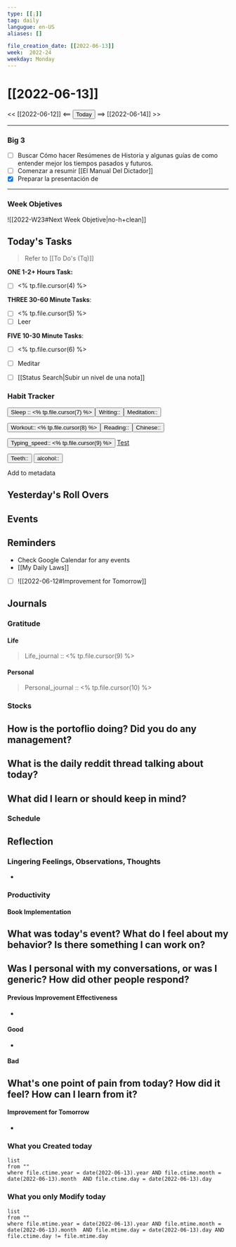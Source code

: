 ```yaml
---
type: [[¡]]
tag: daily
langugue: en-US
aliases: []

file_creation_date: [[2022-06-13]]
week:  2022-24
weekday: Monday
---
```


# [[2022-06-13]]
<< [[2022-06-12]] <== <button class="date_button_today">Today</button> ==> [[2022-06-14]] >>

---
### Big 3
- [ ] Buscar Cómo hacer Resúmenes de Historia y algunas guías de como entender mejor los tiempos pasados y futuros. 
- [ ] Comenzar a resumir [[El Manual Del Dictador]]
- [x] Preparar la presentación de 

---
### Week Objetives 
![[2022-W23#Next Week Objetive|no-h+clean]]
## Today's Tasks
> Refer to [[To Do's (Tq)]]

**ONE 1-2+ Hours Task:**
- [ ] <% tp.file.cursor(4) %>





**THREE 30-60 Minute Tasks**:
- [ ] <% tp.file.cursor(5) %>
- [ ] Leer 

**FIVE 10-30 Minute Tasks**:
- [ ] <% tp.file.cursor(6) %>
- [ ] Meditar
- [ ] [[Status Search|Subir un nivel de una nota]] 


### Habit Tracker


<button class="date_button_today">Sleep :: <% tp.file.cursor(7) %></button><button class="date_button_today">Writing:: </button><button class="date_button_today">Meditation:: </button>

<button class="date_button_today">Workout:: <% tp.file.cursor(8) %></button><button class="date_button_today">Reading:: </button><button class="date_button_today">Chinese:: </button>

<button class="date_button_today">Typing_speed:: 
<% tp.file.cursor(9) %></button>
[Test](https://10fastfingers.com/typing-test/english)

<button class="date_button_today"> Teeth:: </button>
<button class="date_button_today"> alcohol:: </button>

Add to metadata


## Yesterday's Roll Overs

## Events 

## Reminders
- Check Google Calendar for any events
- [[My Daily Laws]]
- [ ] ![[2022-06-12#Improvement for Tomorrow]]
## Journals
### Gratitude
#### Life
>  Life_journal :: <% tp.file.cursor(9) %>
#### Personal
>  Personal_journal :: <% tp.file.cursor(10) %>




### Stocks
**How is the portoflio doing? Did you do any management?**
- 

**What is the daily reddit thread talking about today?**
- 

**What did I learn or should keep in mind?**
- 

### Schedule

## Reflection
### Lingering Feelings, Observations, Thoughts
- 
### Productivity
#### Book Implementation
**What was today's event? What do I feel about my behavior? Is there something I can work on?**
- 
**Was I personal with my conversations, or was I generic? How did other people respond?**
- 
#### Previous Improvement Effectiveness 
- 
#### Good
- 
#### Bad
**What's one point of pain from today? How did it feel? How can I learn from it?**
- 
#### Improvement for Tomorrow
- 


### What you Created today
```dataview
list
from ""
where file.ctime.year = date(2022-06-13).year AND file.ctime.month = date(2022-06-13).month  AND file.ctime.day = date(2022-06-13).day 
```

### What you only Modify today
```dataview
list
from ""
where file.mtime.year = date(2022-06-13).year AND file.mtime.month = date(2022-06-13).month  AND file.mtime.day = date(2022-06-13).day AND file.ctime.day != file.mtime.day
```

